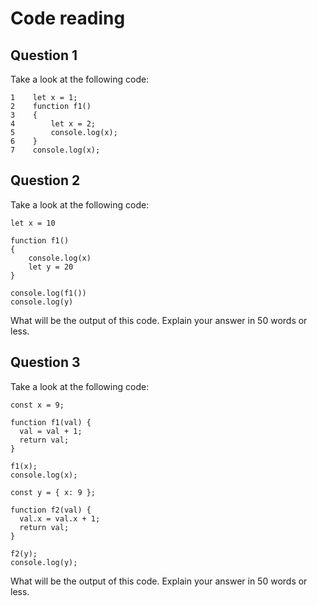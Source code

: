 # Code reading

## Question 1

Take a look at the following code:

```
1    let x = 1;
2    function f1()
3    {
4        let x = 2;
5        console.log(x);
6    }
7    console.log(x);
```

<!-- Explain why line 4 and line 6 output different numbers.
The variable x on line 1 is in the global scope.
and the variable x on line 5 is within the scope of the f1() function. 
This means the variables are in different scopes.  -->

## Question 2

Take a look at the following code:

```
let x = 10

function f1()
{
    console.log(x)
    let y = 20
}

console.log(f1())
console.log(y)
```

What will be the output of this code. Explain your answer in 50 words or less.
<!-- The console.log(x) on line 31 will print 10. The console.log(f1()) will print 
undefined because there is no return statement in the function.
The console.log(y) will give an error message because the console.log(y)
is outside of the function scope.   -->
 
## Question 3

Take a look at the following code:

```
const x = 9;

function f1(val) {
  val = val + 1;
  return val;
}

f1(x);
console.log(x);

const y = { x: 9 };

function f2(val) {
  val.x = val.x + 1;
  return val;
}

f2(y);
console.log(y);
```

What will be the output of this code. Explain your answer in 50 words or less.
<!-- The variable x is a number datatype. This value gets passed to the f1() function so the the output is still 9. The variable y has an object assigned to it which gets passed to the f2() function. In JS, objects are passed by reference and so changing the value inside the function affects the variable passed from the outside function making x to now be 10. -->
